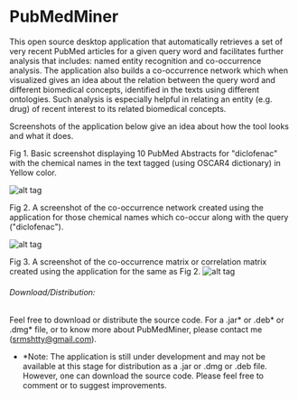 PubMedMiner
=============

This open source desktop application that automatically retrieves a set of very recent PubMed articles for a given query word and facilitates further analysis that includes: named entity recognition and co-occurrence analysis. The application also builds a co-occurrence network which when visualized gives an idea about the relation between the query word and different biomedical concepts, identified in the texts using different ontologies. Such analysis is especially helpful in relating an entity (e.g. drug) of recent interest to its related biomedical concepts.

Screenshots of the application below give an idea about how the tool looks and what it does.

Fig 1. Basic screenshot displaying 10 PubMed Abstracts for "diclofenac" with the chemical names in the text tagged (using OSCAR4 dictionary) in Yellow color.

![alt tag](http://i57.tinypic.com/xqfdjs.jpg)

Fig 2. A screenshot of the co-occurrence network created using the application for those chemical names which co-occur along with the query ("diclofenac").

![alt tag](http://i57.tinypic.com/vgkbpj.jpg)

Fig 3. A screenshot of the co-occurrence matrix or correlation matrix created using the application for the same as Fig 2.
![alt tag](http://i62.tinypic.com/2jbjnye.jpg)

###### Download/Distribution:
Feel free to download or distribute the source code. For a .jar* or .deb* or .dmg* file, or to know more about PubMedMiner, please contact me (srmshtty@gmail.com).

* *Note: The application is still under development and may not be available at this stage for distribution as a .jar or .dmg or .deb file. However, one can download the source code. Please feel free to comment or to suggest improvements.
